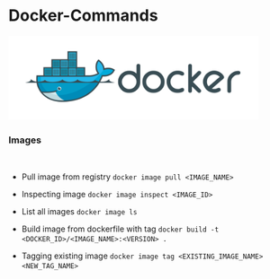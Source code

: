 # Docker-Commands

<img src="docker.png" height="150" alt="">

### Images

<br />

* Pull image from registry
```docker image pull <IMAGE_NAME>```

* Inspecting image
```docker image inspect <IMAGE_ID>```

* List all images
```docker image ls```

* Build image from dockerfile with tag 
```docker build -t <DOCKER_ID>/<IMAGE_NAME>:<VERSION> .```

* Tagging existing image
```docker image tag <EXISTING_IMAGE_NAME> <NEW_TAG_NAME>```
